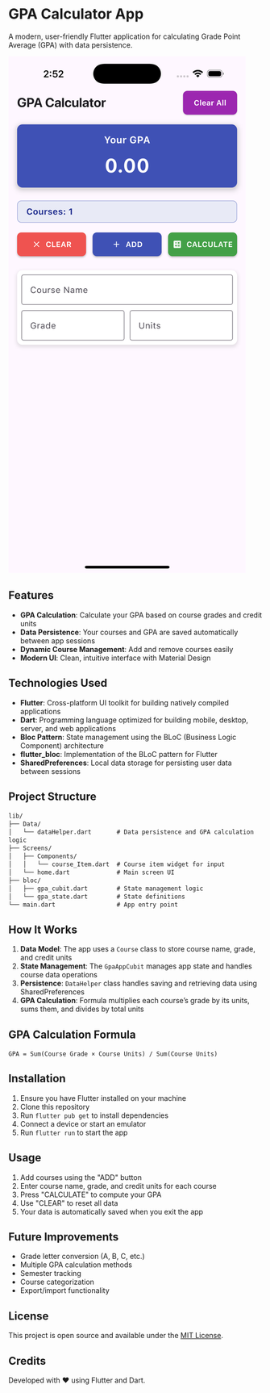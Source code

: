 # GPA Calculator App

A modern, user-friendly Flutter application for calculating Grade Point Average (GPA) with data persistence.

![GPA Calculator App](screenshots/photo.png)

## Features

- **GPA Calculation**: Calculate your GPA based on course grades and credit units
- **Data Persistence**: Your courses and GPA are saved automatically between app sessions
- **Dynamic Course Management**: Add and remove courses easily
- **Modern UI**: Clean, intuitive interface with Material Design

## Technologies Used

- **Flutter**: Cross-platform UI toolkit for building natively compiled applications
- **Dart**: Programming language optimized for building mobile, desktop, server, and web applications
- **Bloc Pattern**: State management using the BLoC (Business Logic Component) architecture
- **flutter_bloc**: Implementation of the BLoC pattern for Flutter
- **SharedPreferences**: Local data storage for persisting user data between sessions

## Project Structure

```
lib/
├── Data/
│   └── dataHelper.dart       # Data persistence and GPA calculation logic
├── Screens/
│   ├── Components/
│   │   └── course_Item.dart  # Course item widget for input
│   └── home.dart             # Main screen UI
├── bloc/
│   ├── gpa_cubit.dart        # State management logic
│   └── gpa_state.dart        # State definitions
└── main.dart                 # App entry point
```

## How It Works

1. **Data Model**: The app uses a `Course` class to store course name, grade, and credit units
2. **State Management**: The `GpaAppCubit` manages app state and handles course data operations
3. **Persistence**: `DataHelper` class handles saving and retrieving data using SharedPreferences
4. **GPA Calculation**: Formula multiplies each course’s grade by its units, sums them, and divides by total units

## GPA Calculation Formula

```
GPA = Sum(Course Grade × Course Units) / Sum(Course Units)
```

## Installation

1. Ensure you have Flutter installed on your machine
2. Clone this repository
3. Run `flutter pub get` to install dependencies
4. Connect a device or start an emulator
5. Run `flutter run` to start the app

## Usage

1. Add courses using the "ADD" button
2. Enter course name, grade, and credit units for each course
3. Press "CALCULATE" to compute your GPA
4. Use "CLEAR" to reset all data
5. Your data is automatically saved when you exit the app

## Future Improvements

- Grade letter conversion (A, B, C, etc.)
- Multiple GPA calculation methods
- Semester tracking
- Course categorization
- Export/import functionality

## License

This project is open source and available under the [MIT License](LICENSE).

## Credits

Developed with ❤️ using Flutter and Dart.